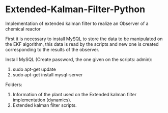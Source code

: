# Extended-Kalman-Filter-Python
Implementation of extended kalman filter to realize an Observer of a chemical reactor

First it is necessary to install MySQL to store the data to be manipulated on the EKF algorithm, this data is read by the scripts and new one is created corresponding to the results of the observer.

Install MySQL (Create password, the one given on the scripts: admin):
1. sudo apt-get update
2. sudo apt-get install mysql-server

Folders:
1. Information of the plant used on the Extended kalman filter implementation (dynamics).
2. Extended kalman filter scripts.
